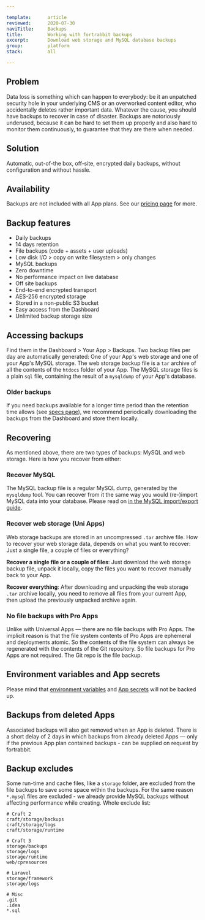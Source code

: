 ```yaml
---

template:      article
reviewed:      2020-07-30
naviTitle:     Backups
title:         Working with fortrabbit backups
excerpt:       Download web storage and MySQL database backups
group:         platform
stack:         all

---
```



## Problem

Data loss is something which can happen to everybody: be it an unpatched security hole in your underlying CMS or an overworked content editor, who accidentally deletes rather important data. Whatever the cause, you should have backups to recover in case of disaster. Backups are notoriously underused, because it can be hard to set them up properly and also hard to monitor them continuously, to guarantee that they are there when needed.


## Solution

Automatic, out-of-the box, off-site, encrypted daily backups, without configuration and without hassle.


## Availability

Backups are not included with all App plans. See our [pricing page](https://www.fortrabbit.com/pricing) for more.


## Backup features

* Daily backups
* 14 days retention
* File backups (code + assets + user uploads)
* Low disk I/O > copy on write filesystem > only changes
* MySQL backups
* Zero downtime
* No performance impact on live database
* Off site backups
* End-to-end encrypted transport
* AES-256 encrypted storage
* Stored in a non-public S3 bucket
* Easy access from the Dashboard
* Unlimited backup storage size


## Accessing backups

Find them in the Dashboard > Your App > Backups. Two backup files per day are automatically generated: One of your App's web storage and one of your App's MySQL storage. The web storage backup file is a `tar` archive of all the contents of the `htdocs` folder of your App. The MySQL storage files is a plain `sql` file, containing the result of a `mysqldump` of your App's database.


### Older backups

If you need backups available for a longer time period than the retention time allows (see [specs page](https://www.fortrabbit.com/specs)), we recommend periodically downloading the backups from the Dashboard and store them locally.


## Recovering

As mentioned above, there are two types of backups: MySQL and web storage. Here is how you recover from either:


### Recover MySQL

The MySQL backup file is a regular MySQL dump, generated by the `mysqldump` tool. You can recover from it the same way you would (re-)import MySQL data into your database. Please read on [in the MySQL import/export guide](mysql#toc-export-amp-import).


### Recover web storage (Uni Apps)

Web storage backups are stored in an uncompressed `.tar` archive file. How to recover your web storage data, depends on what you want to recover: Just a single file, a couple of files or everything?

**Recover a single file or a couple of files**: Just download the web storage backup file, unpack it locally, copy the files you want to recover manually back to your App.

**Recover everything**: After downloading and unpacking the web storage `.tar` archive locally, you need to remove all files from your current App, then upload the previously unpacked archive again.


### No file backups with Pro Apps

Unlike with Universal Apps — there are no file backups with Pro Apps. The implicit reason is that the file system contents of Pro Apps are ephemeral and deployments atomic. So the contents of the file system can always be regenerated with the contents of the Git repository. So file backups for Pro Apps are not required. The Git repo is the file backup.


## Environment variables and App secrets

Please mind that [environment variables](/env-vars) and [App secrets](/secrets) will not be backed up.


## Backups from deleted Apps

Associated backups will also get removed when an App is deleted. There is a short delay of 2 days in which backups from already deleted Apps — only if the previous App plan contained backups - can be supplied on request by fortrabbit.


## Backup excludes

Some run-time and cache files, like a `storage` folder, are excluded from the file backups to save some space within the backups. For the same reason `*.mysql` files are excluded - we already provide MySQL backups without affecting performance while creating. Whole exclude list:


```
# Craft 2
craft/storage/backups
craft/storage/logs
craft/storage/runtime

# Craft 3
storage/backups
storage/logs
storage/runtime
web/cpresources

# Laravel
storage/framework
storage/logs

# Misc
.git
.idea
*.sql
```